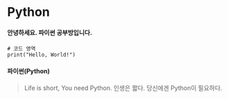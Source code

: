 # Python
#### 안녕하세요. 파이썬 공부방입니다.
```commandline
# 코드 영역
print("Hello, World!")
```
#### 파이썬(Python)
> Life is short, You need Python.
> 인생은 짧다. 당신에겐 Python이 필요하다.
